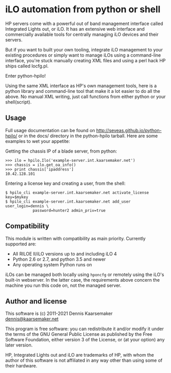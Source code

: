 iLO automation from python or shell
===================================

HP servers come with a powerful out of band management interface called
Integrated Lights out, or iLO. It has an extensive web interface and
commercially available tools for centrally managing iLO devices and their
servers.

But if you want to built your own tooling, integrate iLO management to your
existing procedures or simply want to manage iLOs using a command-line
interface, you're stuck manually creating XML files and using a perl hack HP
ships called locfg.pl.

Enter python-hpilo!

Using the same XML interface as HP's own management tools, here is a python
library and command-line tool that make it a lot easier to do all the above. No
manual XML writing, just call functions from either python or your
shell(script).

Usage
-----
Full usage documentation can be found on http://seveas.github.io/python-hpilo/
or in the docs/ directory in the python-hpilo tarball. Here are some examples
to wet your appetite:

Getting the chassis IP of a blade server, from python:

    >>> ilo = hpilo.Ilo('example-server.int.kaarsemaker.net')
    >>> chassis = ilo.get_oa_info()
    >>> print chassis['ipaddress']
    10.42.128.101

Entering a license key and creating a user, from the shell:

    $ hpilo_cli example-server.int.kaarsemaker.net activate_license key=$mykey
    $ hpilo_cli example-server.int.kaarsemaker.net add_user user_login=dennis \
                password=hunter2 admin_priv=true

Compatibility
-------------
This module is written with compatibility as main priority. Currently supported
are:

* All RILOE II/iLO versions up to and including iLO 4
* Python 2.6 or 2.7, and python 3.5 and newer
* Any operating system Python runs on

iLOs can be managed both locally using `hponcfg` or remotely using the iLO's
built-in webserver. In the latter case, the requirements above concern the
machine you run this code on, not the managed server.

Author and license
------------------
This software is (c) 2011-2021 Dennis Kaarsemaker <dennis@kaarsemaker.net>

This program is free software: you can redistribute it and/or modify it under
the terms of the GNU General Public License as published by the Free Software
Foundation, either version 3 of the License, or (at your option) any later
version.

HP, Integrated Lights out and iLO are trademarks of HP, with whom the author of
this software is not affiliated in any way other than using some of their
hardware.
